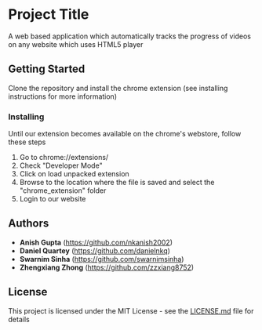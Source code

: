 # Project Title

A web based application which automatically tracks the progress of videos on any website which uses HTML5 player

## Getting Started

Clone the repository and install the chrome extension (see installing instructions for more information)

### Installing

Until our extension becomes available on the chrome's webstore, follow these steps
1) Go to chrome://extensions/
2) Check "Developer Mode"
3) Click on load unpacked extension
4) Browse to the location where the file is saved and select the "chrome_extension" folder
5) Login to our website

## Authors

* **Anish Gupta** (https://github.com/nkanish2002)
* **Daniel Quartey** (https://github.com/danielnkq)
* **Swarnim Sinha** (https://github.com/swarnimsinha)
* **Zhengxiang Zhong** (https://github.com/zzxiang8752)

## License

This project is licensed under the MIT License - see the [LICENSE.md](LICENSE.md) file for details
